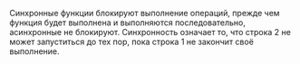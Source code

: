 Синхронные функции блокируют выполнение операций, прежде чем функция будет выполнена и выполняются последовательно, асинхронные не блокируют. Синхронность означает то, что строка 2 не может запуститься до тех пор, пока строка 1 не закончит своё выполнение.